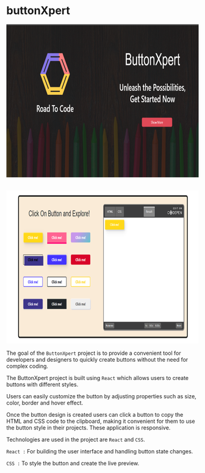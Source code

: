 # buttonXpert

<img src="./src/images/output-1.png" alt="image" height="400px"><br/><br/>

<img src="./src/images/output-2.png" alt="image" height="400px">

The goal of the `ButtonXpert` project is to provide a convenient tool for developers and designers to quickly create buttons without the need for complex coding. 

The ButtonXpert project is built using `React` which allows users to create buttons with different styles.

Users can easily customize the button by adjusting properties such as size, color, border and hover effect.

Once the button design is created users can click a button to copy the HTML and CSS code to the clipboard, making it convenient for them to use the button style in their projects. These application is responsive.

Technologies are used in the project are `React` and `CSS`.

`React :` For building the user interface and handling button state changes.

`CSS :` To style the button and create the live preview.




